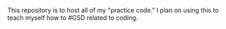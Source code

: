 This repository is to host all of my "practice code." I plan on using this to teach myself how to #GSD related to coding.
